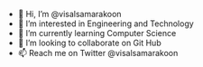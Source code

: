 - 👋 Hi, I’m @visalsamarakoon
- 👀 I’m interested in Engineering and Technology
- 🌱 I’m currently learning Computer Science
- 💞️ I’m looking to collaborate on Git Hub
- 📫 Reach me on Twitter @visalsamarakoon

<!---
visalsamarakoon/visalsamarakoon is a ✨ special ✨ repository because its `README.md` (this file) appears on your GitHub profile.
You can click the Preview link to take a look at your changes.
--->
